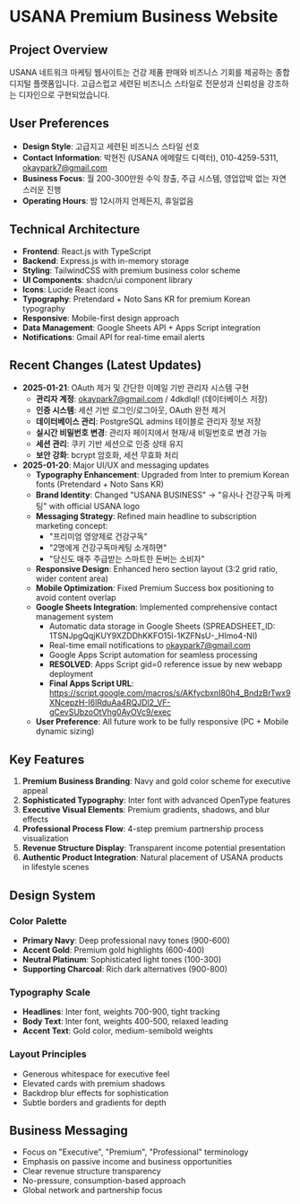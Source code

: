 # USANA Premium Business Website

## Project Overview
USANA 네트워크 마케팅 웹사이트는 건강 제품 판매와 비즈니스 기회를 제공하는 종합 디지털 플랫폼입니다. 고급스럽고 세련된 비즈니스 스타일로 전문성과 신뢰성을 강조하는 디자인으로 구현되었습니다.

## User Preferences
- **Design Style**: 고급지고 세련된 비즈니스 스타일 선호
- **Contact Information**: 박현진 (USANA 에메랄드 디렉터), 010-4259-5311, okaypark7@gmail.com
- **Business Focus**: 월 200-300만원 수익 창출, 주급 시스템, 영업압박 없는 자연스러운 진행
- **Operating Hours**: 밤 12시까지 언제든지, 휴일없음

## Technical Architecture
- **Frontend**: React.js with TypeScript
- **Backend**: Express.js with in-memory storage
- **Styling**: TailwindCSS with premium business color scheme
- **UI Components**: shadcn/ui component library
- **Icons**: Lucide React icons
- **Typography**: Pretendard + Noto Sans KR for premium Korean typography
- **Responsive**: Mobile-first design approach
- **Data Management**: Google Sheets API + Apps Script integration
- **Notifications**: Gmail API for real-time email alerts

## Recent Changes (Latest Updates)
- **2025-01-21**: OAuth 제거 및 간단한 이메일 기반 관리자 시스템 구현
  - **관리자 계정**: okaypark7@gmail.com / 4dkdlql! (데이터베이스 저장)
  - **인증 시스템**: 세션 기반 로그인/로그아웃, OAuth 완전 제거
  - **데이터베이스 관리**: PostgreSQL admins 테이블로 관리자 정보 저장
  - **실시간 비밀번호 변경**: 관리자 페이지에서 현재/새 비밀번호로 변경 가능
  - **세션 관리**: 쿠키 기반 세션으로 인증 상태 유지
  - **보안 강화**: bcrypt 암호화, 세션 무효화 처리
- **2025-01-20**: Major UI/UX and messaging updates
  - **Typography Enhancement**: Upgraded from Inter to premium Korean fonts (Pretendard + Noto Sans KR)
  - **Brand Identity**: Changed "USANA BUSINESS" → "유사나 건강구독 마케팅" with official USANA logo
  - **Messaging Strategy**: Refined main headline to subscription marketing concept:
    - "프리미엄 영양제로 건강구독"
    - "2명에게 건강구독마케팅 소개하면"  
    - "당신도 매주 주급받는 스마트한 돈버는 소비자"
  - **Responsive Design**: Enhanced hero section layout (3:2 grid ratio, wider content area)
  - **Mobile Optimization**: Fixed Premium Success box positioning to avoid content overlap
  - **Google Sheets Integration**: Implemented comprehensive contact management system
    - Automatic data storage in Google Sheets (SPREADSHEET_ID: 1TSNJpgQqjKUY9XZDDhKKFO15l-1KZFNsU-_HImo4-NI)
    - Real-time email notifications to okaypark7@gmail.com
    - Google Apps Script automation for seamless processing
    - **RESOLVED**: Apps Script gid=0 reference issue by new webapp deployment
    - **Final Apps Script URL**: https://script.google.com/macros/s/AKfycbxnI80h4_BndzBrTwx9XNcepzH-I6lRduAa4RQJDl2_VF-gCevSUbzoOtVhg0AyOVc9/exec
  - **User Preference**: All future work to be fully responsive (PC + Mobile dynamic sizing)

## Key Features
1. **Premium Business Branding**: Navy and gold color scheme for executive appeal
2. **Sophisticated Typography**: Inter font with advanced OpenType features
3. **Executive Visual Elements**: Premium gradients, shadows, and blur effects
4. **Professional Process Flow**: 4-step premium partnership process visualization
5. **Revenue Structure Display**: Transparent income potential presentation
6. **Authentic Product Integration**: Natural placement of USANA products in lifestyle scenes

## Design System
### Color Palette
- **Primary Navy**: Deep professional navy tones (900-600)
- **Accent Gold**: Premium gold highlights (600-400)
- **Neutral Platinum**: Sophisticated light tones (100-300)
- **Supporting Charcoal**: Rich dark alternatives (900-800)

### Typography Scale
- **Headlines**: Inter font, weights 700-900, tight tracking
- **Body Text**: Inter font, weights 400-500, relaxed leading
- **Accent Text**: Gold color, medium-semibold weights

### Layout Principles
- Generous whitespace for executive feel
- Elevated cards with premium shadows
- Backdrop blur effects for sophistication
- Subtle borders and gradients for depth

## Business Messaging
- Focus on "Executive", "Premium", "Professional" terminology
- Emphasis on passive income and business opportunities
- Clear revenue structure transparency
- No-pressure, consumption-based approach
- Global network and partnership focus